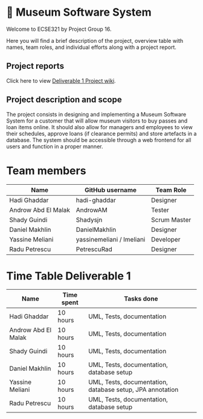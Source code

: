 # :art: Museum Software System 
Welcome to ECSE321 by Project Group 16. 

Here you will find a brief description of the project, overview table with names, team roles, and individual efforts along with a project report.

## Project reports
Click here to view [Deliverable 1 Project wiki](../../wiki/Deliverable-1).

## Project description and scope
The project consists in designing and implementing a Museum Software System for a customer that will allow museum visitors to buy passes and loan items online. It should also allow for managers and employees to view their schedules, approve loans (if clearance permits) and store artefacts in a database. The system should be accessible through a web frontend for all users and function in a proper manner.

# Team members
| Name                | GitHub username | Team Role      |
|---------------------|-----------------|----------------|
| Hadi Ghaddar        | hadi-ghaddar    | Designer       | 
| Androw Abd El Malak | AndrowAM        | Tester         | 
| Shady Guindi        | Shadysjn        | Scrum Master   | 
| Daniel Makhlin      | DanielMakhlin   | Designer       | 
| Yassine Meliani     | yassinemeliani / Imeliani  | Developer | 
| Radu Petrescu       | PetrescuRad     | Designer       |
# Time Table Deliverable 1
| Name                | Time spent | Tasks done |
|---------------------|------------|------------|
| Hadi Ghaddar        | 10 hours   | UML, Tests, documentation | 
| Androw Abd El Malak | 10 hours    | UML, Tests, documentation | 
| Shady Guindi        | 10 hours   | UML, Tests, documentation | 
| Daniel Makhlin      | 10 hours   | UML, Tests, documentation, database setup | 
| Yassine Meliani     | 10 hours   | UML, Tests, documentation, database setup, JPA annotation | 
| Radu Petrescu       | 10 hours   | UML, Tests, documentation, database setup | 
